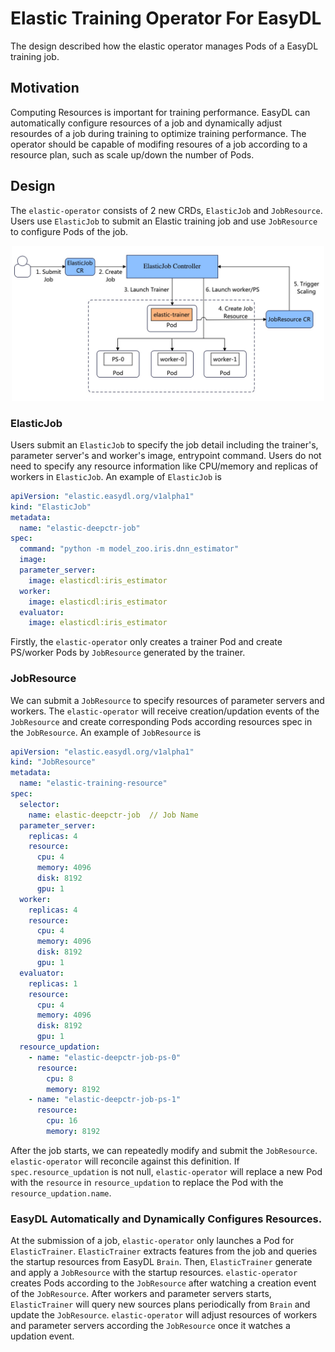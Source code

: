 # Elastic Training Operator For EasyDL
The design described how the elastic operator manages Pods of a EasyDL
training job.

## Motivation
Computing Resources is important for training performance. EasyDL can
automatically configure resources of a job and dynamically adjust
resourdes of a job during training to optimize training performance.
The operator should be capable of modifing resoures of a job according
to a resource plan, such as scale up/down the number of Pods.

## Design
The `elastic-operator` consists of 2 new CRDs, `ElasticJob` and `JobResource`.
Users use `ElasticJob` to submit an Elastic training job and use `JobResource`
to configure Pods of the job.

<div align="center">
	<img src="../figures/elastic-operator.jpg" alt="Editor" width="500">
</div>

### ElasticJob
Users submit an `ElasticJob` to specify the job detail including the trainer's,
parameter server's and worker's image, entrypoint command. Users do not need to
specify any resource information like CPU/memory and replicas of workers 
in `ElasticJob`.  An example of
`ElasticJob` is 

```yaml
apiVersion: "elastic.easydl.org/v1alpha1"
kind: "ElasticJob"
metadata:
  name: "elastic-deepctr-job"
spec:
  command: "python -m model_zoo.iris.dnn_estimator"
  image:
  parameter_server:
    image: elasticdl:iris_estimator 
  worker:
    image: elasticdl:iris_estimator 
  evaluator:
    image: elasticdl:iris_estimator 
```

Firstly, the `elastic-operator` only creates a trainer Pod
and create PS/worker Pods by `JobResource` generated by the trainer.

### JobResource
We can submit a `JobResource` to specify resources of parameter servers and
workers. The `elastic-operator` will receive creation/updation events of
the `JobResource` and create corresponding Pods according resources spec in
the `JobResource`. An example of `JobResource` is 

```yaml
apiVersion: "elastic.easydl.org/v1alpha1"
kind: "JobResource"
metadata:
  name: "elastic-training-resource"
spec:
  selector:
    name: elastic-deepctr-job  // Job Name
  parameter_server:
    replicas: 4
    resource:
      cpu: 4
      memory: 4096
      disk: 8192
      gpu: 1
  worker:
    replicas: 4
    resource:
      cpu: 4
      memory: 4096
      disk: 8192
      gpu: 1
  evaluator:
    replicas: 1
    resource:
      cpu: 4
      memory: 4096
      disk: 8192
      gpu: 1
  resource_updation:
    - name: "elastic-deepctr-job-ps-0"
      resource:
        cpu: 8
        memory: 8192
    - name: "elastic-deepctr-job-ps-1"
      resource:
        cpu: 16
        memory: 8192
```

After the job starts, we can repeatedly modify and submit the `JobResource`.
`elastic-operator` will reconcile against this definition.
If `spec.resource_updation` is not null, `elastic-operator` will
replace a new Pod with the `resource` in `resource_updation` to replace
the Pod with the `resource_updation.name`.

### EasyDL Automatically and Dynamically Configures Resources.

At the submission of a job, `elastic-operator` only launches a Pod for
`ElasticTrainer`. `ElasticTrainer` extracts features from the job and queries
the startup resources from EasyDL `Brain`. Then, `ElasticTrainer` generate and
apply a `JobResource` with the startup resources. `elastic-operator` creates
Pods according to the `JobResource` after watching a creation event of
the `JobResource`. After workers and parameter servers starts, `ElasticTrainer`
will query new sources plans periodically from `Brain` and update the
`JobResource`. `elastic-operator` will adjust resources of workers and
parameter servers according the `JobResource` once it watches a
updation event.
